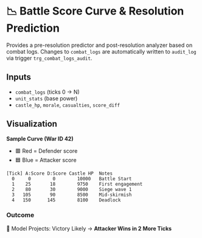 # 📉 Battle Score Curve & Resolution Prediction

Provides a pre-resolution predictor and post-resolution analyzer based on combat logs.
Changes to `combat_logs` are automatically written to `audit_log` via trigger `trg_combat_logs_audit`.

## Inputs
- `combat_logs` (ticks 0 → N)
- `unit_stats` (base power)
- `castle_hp`, `morale`, `casualties`, `score_diff`

## Visualization
**Sample Curve (War ID 42)**

- 🟥 Red = Defender score
- 🟦 Blue = Attacker score

```
[Tick] A:Score D:Score Castle HP  Notes
  0     0        0        10000   Battle Start
  1    25       18        9750    First engagement
  2    80       30        9000    Siege wave 1
  3   105       90        8500    Mid-skirmish
  4   150      145        8100    Deadlock
```

### Outcome
🧠 Model Projects: Victory Likely → **Attacker Wins in 2 More Ticks**